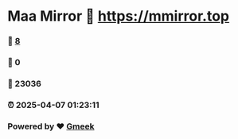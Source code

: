 # Maa Mirror :link: https://mmirror.top 
### :page_facing_up: [8](https://mmirror.top/tag.html) 
### :speech_balloon: 0 
### :hibiscus: 23036 
### :alarm_clock: 2025-04-07 01:23:11 
### Powered by :heart: [Gmeek](https://github.com/Meekdai/Gmeek)
